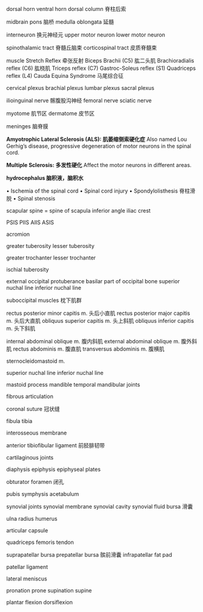 dorsal horn
ventral horn
dorsal column 脊柱后索

midbrain
pons 脑桥
medulla oblongata 延髓

interneuron 换元神经元
upper motor neuron
lower motor neuron

spinothalamic tract 脊髓丘脑束
corticospinal tract 皮质脊髓束

muscle Stretch Reflex 牵张反射
Biceps Brachii (C5) 肱二头肌
Brachioradialis reflex (C6) 肱桡肌
Triceps reflex (C7)
Gastroc-Soleus reflex (S1)
Quadriceps reflex (L4)
Cauda Equina Syndrome 马尾综合征

cervical plexus
brachial plexus
lumbar plexus
sacral plexus

ilioinguinal nerve 髂腹股沟神经
femoral nerve
sciatic nerve

myotome 肌节区
dermatome 皮节区

meninges 脑脊膜

**Amyotrophic Lateral Sclerosis (ALS): 肌萎缩侧索硬化症**
Also named Lou Gerhig’s disease, progressive degeneration of motor neurons in the spinal cord.

**Multiple Sclerosis: 多发性硬化**
Affect the motor neurons in different areas.

**hydrocephalus 脑积液，脑积水**

• Ischemia of the spinal cord
• Spinal cord injury
• Spondylolisthesis 脊柱滑脱
• Spinal stenosis

scapular spine = spine of scapula
inferior angle
iliac crest

PSIS
PIIS
AIIS
ASIS

acromion

greater tuberosity
lesser tuberosity

greater trochanter
lesser trochanter

ischial tuberosity

external occipital protuberance
basilar part of occipital bone
superior nuchal line
inferior nuchal line

suboccipital muscles 枕下肌群

rectus posterior minor capitis m. 头后小直肌
rectus posterior major capitis m. 头后大直肌
obliquus superior capitis m. 头上斜肌
obliquus inferior capitis m. 头下斜肌

internal abdominal oblique m. 腹内斜肌
external abdominal oblique m. 腹外斜肌
rectus abdominis m. 腹直肌
transversus abdominis m. 腹横肌

sternocleidomastoid m.

superior nuchal line
inferior nuchal line

mastoid process
mandible
temporal mandibular joints

fibrous articulation

coronal suture 冠状缝

fibula
tibia

interosseous membrane

anterior tibiofibular ligament 前胫腓韧带

cartilaginous joints

diaphysis
epiphysis
epiphyseal plates

obturator foramen 闭孔

pubis symphysis
acetabulum

synovial joints
synovial membrane
synovial cavity
synovial fluid
bursa 滑囊

ulna
radius
humerus

articular capsule

quadriceps femoris tendon

suprapatellar bursa 
prepatellar bursa 髌前滑囊
infrapatellar fat pad

patellar ligament

lateral meniscus

pronation
prone
supination
supine

plantar flexion
dorsiflexion